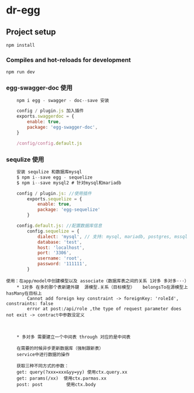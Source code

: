 # dr-egg

## Project setup

``` 
npm install
```

### Compiles and hot-reloads for development

``` 
npm run dev
```

### egg-swagger-doc 使用

``` js
    npm i egg - swagger - doc--save 安装

    config / plugin.js 加入插件
    exports.swaggerdoc = {
        enable: true,
        package: 'egg-swagger-doc',
    }

    /config/config.default.js
```

### sequlize 使用

``` js
    安装 sequlize 和数据库mysql
    $ npm i--save egg - sequelize
    $ npm i--save mysql2 # 针对mysql和mariadb

    config / plugin.js: //使用插件
        exports.sequelize = {
            enable: true,
            package: 'egg-sequelize'
        }

    config.default.js: //配置数据库信息
        config.sequelize = {
            dialect: 'mysql', // 支持: mysql, mariadb, postgres, mssql
            database: 'test',
            host: 'localhost',
            port: '3306',
            username: 'root',
            password: '111111',
        }
```

    使用：在app/model中创建模型以及 associate（数据库表之间的关系 1对多 多对多···）
        * 1对多 在多的那个表新建外键  源模型.关系（目标模型）   belongsTo在源模型上 hasMany在目标上   
            Cannot add foreign key constraint -> foreignKey: 'roleId', constraints: false
            error at post:/api/role ,the type of request parameter does not exit -> contract中参数没定义
``` js
    
```
        * 多对多 需要建立一个中间表 through 对应的是中间表   

        在需要的时候异步更新数据库（强制跟新表）
        service中进行数据的操作

        获取三种不同方式的参数：
        get: query(?xxx=xxx&yy=yy) 使用ctx.query.xx
        get: params(/xx)  使用ctx.parmas.xx
        post: post         使用ctx.body 
